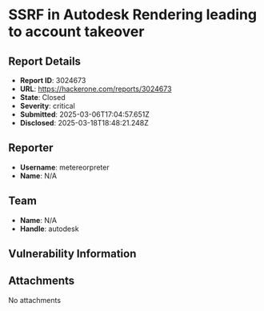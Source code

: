 # SSRF in Autodesk Rendering leading to account takeover

## Report Details
- **Report ID**: 3024673
- **URL**: https://hackerone.com/reports/3024673
- **State**: Closed
- **Severity**: critical
- **Submitted**: 2025-03-06T17:04:57.651Z
- **Disclosed**: 2025-03-18T18:48:21.248Z

## Reporter
- **Username**: metereorpreter
- **Name**: N/A

## Team
- **Name**: N/A
- **Handle**: autodesk

## Vulnerability Information


## Attachments
No attachments
